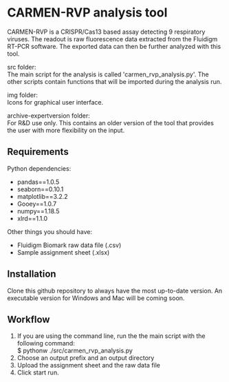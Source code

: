 # CARMEN-RVP analysis tool
CARMEN-RVP is a CRISPR/Cas13 based assay detecting 9 respiratory viruses. The readout is raw fluorescence data extracted from the Fluidigm RT-PCR software. The exported data can then be further analyzed with this tool. 

src folder:\
The main script for the analysis is called 'carmen_rvp_analysis.py'. The other scripts contain functions that will be imported during the analysis run.

img folder:\
Icons for graphical user interface.

archive-expertversion folder:\
For R&D use only. This contains an older version of the tool that provides the user with more flexibility on the input.

## Requirements
Python dependencies:
- pandas==1.0.5
- seaborn==0.10.1
- matplotlib==3.2.2
- Gooey==1.0.7
- numpy==1.18.5
- xlrd==1.1.0

Other things you should have:
- Fluidigm Biomark raw data file (.csv)
- Sample assignment sheet (.xlsx)

## Installation

Clone this github repository to always have the most up-to-date version. An executable version for Windows and Mac will be coming soon.

## Workflow

1. If you are using the command line, run the the main script with the following command:\
$ pythonw ./src/carmen_rvp_analysis.py
2. Choose an output prefix and an output directory
3. Upload the assignment sheet and the raw data file
4. Click start run.
